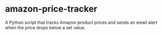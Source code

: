 # amazon-price-tracker
A Python script that tracks Amazon product prices and sends an email alert when the price drops below a set value.
